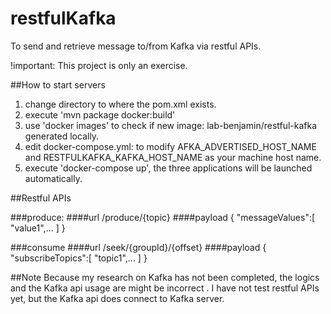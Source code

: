 # restfulKafka

To send and retrieve message to/from Kafka via restful APIs.

!important: This project is only an exercise.

##How to start servers
1. change directory to where the pom.xml exists.
2. execute 'mvn package docker:build' 
3. use 'docker images' to check if new image: lab-benjamin/restful-kafka generated locally.
4. edit docker-compose.yml: to modify AFKA_ADVERTISED_HOST_NAME and RESTFULKAFKA_KAFKA_HOST_NAME as your machine host name.
5. execute 'docker-compose up', the three applications will be launched automatically.


##Restful APIs


###produce:
####url
/produce/{topic}
####payload
{
"messageValues":[
  "value1",...
]
}


###consume
####url
/seek/{groupId}/{offset}
####payload
{
"subscribeTopics":[
  "topic1",...
]
}

##Note
Because my research on Kafka has not been completed, the logics and the Kafka api usage are might be incorrect .
I have not test restful APIs yet, but the Kafka api does connect to Kafka server.
